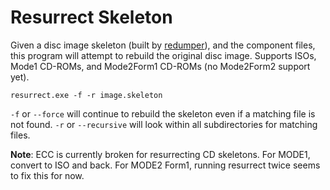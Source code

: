 # Resurrect Skeleton

Given a disc image skeleton (built by [redumper](https://github.com/superg/redumper)), and the component files, this program will attempt to rebuild the original disc image. Supports ISOs, Mode1 CD-ROMs, and Mode2Form1 CD-ROMs (no Mode2Form2 support yet).

```
resurrect.exe -f -r image.skeleton
```

`-f` or `--force` will continue to rebuild the skeleton even if a matching file is not found.
`-r` or `--recursive` will look within all subdirectories for matching files.

**Note**: ECC is currently broken for resurrecting CD skeletons. For MODE1, convert to ISO and back. For MODE2 Form1, running resurrect twice seems to fix this for now.
